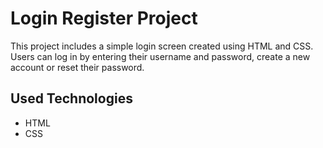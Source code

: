 <h1>Login Register Project</h1>

<p>This project includes a simple login screen created using HTML and CSS. Users can log in by entering their username and password, create a new account or reset their password.</p>

<h2>Used Technologies</h2>

<ul>
  <li>HTML</li>
  <li>CSS</li>
</ul>
